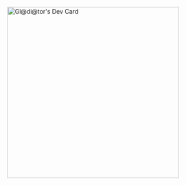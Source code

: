 <a href="https://app.daily.dev/gladiator428" style="width: 100%;"><img src="https://api.daily.dev/devcards/02ed92097d6a4913973ecd80a3f1d0fb.png?r=lmr" width="400" alt="Gl@di@tor's Dev Card"  style="margin: auto;"/></a>
